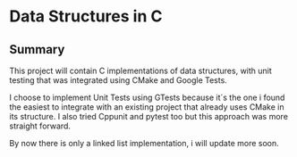 # Data Structures in C
## Summary

This project will contain C implementations of data structures, with unit testing that was integrated using CMake and Google Tests. 

I choose to implement Unit Tests using GTests because it´s the one i found the easiest to integrate with an existing project that already uses CMake in its structure. I also tried Cppunit and pytest too but this approach was more straight forward. 

By now there is only a linked list implementation, i will update more soon.
